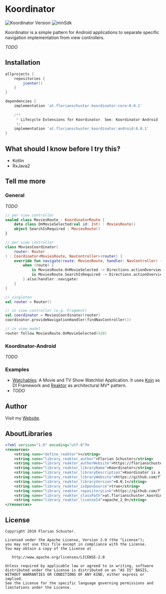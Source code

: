 # Koordinator
![Koordinator Version](https://img.shields.io/badge/Koordinator-0.0.1-orange.svg) ![minSdk](https://img.shields.io/badge/minSdk-14-green.svg)

Koordinator is a simple pattern for Android applications to separate specific navigation implementation from view controllers.

*TODO*

## Installation

```groovy
allprojects {
    repositories {
        jcenter()
    }
}

dependencies {
    implementation 'at.florianschuster.koordinator:core:0.0.1'
    
    /**
     * Lifecycle Extensions for Koordinator. See: Koordinator-Android
     */
    implementation 'at.florianschuster.koordinator:android:0.0.1'
}
```

## What should I know before I try this?

* Kotlin
* RxJava2

## Tell me more

### General

*TODO*

``` kotlin
// per view controller
sealed class MoviesRoute : KoordinatorRoute {
    data class OnMovieSelected(val id: Int) : MoviesRoute()
    object SearchIsRequired : MoviesRoute()
}

// per view controller
class MoviesCoordinator(
    router: Router
) : Coordinator<MoviesRoute, NavController>(router) {
    override fun navigate(route: MoviesRoute, handler: NavController) {
        when (route) {
            is MoviesRoute.OnMovieSelected -> Directions.actionOverviewToDetail(route.id)
            is MoviesRoute.SearchIsRequired -> Directions.actionOverviewToSearch()
        }.also(handler::navigate)
    }
}

// singleton
val router = Router()

// in view controller (e.g. Fragment)
val coordinator = MoviesCoordinator(router)
coordinator.provideNavigationHandler(findNavController())

// in view model
router follow MoviesRoute.OnMovieSelected(420)

```

### Koordinator-Android

*TODO*

### Examples

* [Watchables](https://github.com/floschu/Watchables): A Movie and TV Show Watchlist Application. It uses [Koin](https://github.com/InsertKoinIO/koin) as DI Framework and [Reaktor](https://github.com/floschu/Reaktor) as architectural MV* pattern.
* *TODO*

## Author

Visit my [Website](https://florianschuster.at/).

## AboutLibraries

``` xml
<?xml version="1.0" encoding="utf-8"?>
<resources>
    <string name="define_reaktor"></string>
    <string name="library_reaktor_author">Florian Schuster</string>
    <string name="library_reaktor_authorWebsite">https://florianschuster.at</string>
    <string name="library_reaktor_libraryName">Koordinator</string>
    <string name="library_reaktor_libraryDescription">Koordinator is a simple pattern to separate specific navigation implementation from view controllers.</string>
    <string name="library_reaktor_libraryWebsite">https://github.com/floschu/Koordinator</string>
    <string name="library_reaktor_libraryVersion">0.0.1</string>
    <string name="library_reaktor_isOpenSource">true</string>
    <string name="library_reaktor_repositoryLink">https://github.com/floschu/Koordinator</string>
    <string name="library_reaktor_classPath">at.florianschuster.koordinator</string>
    <string name="library_reaktor_licenseId">apache_2_0</string>
</resources>
```

## License

```
Copyright 2019 Florian Schuster.

Licensed under the Apache License, Version 2.0 (the "License");
you may not use this file except in compliance with the License.
You may obtain a copy of the License at

   http://www.apache.org/licenses/LICENSE-2.0

Unless required by applicable law or agreed to in writing, software
distributed under the License is distributed on an "AS IS" BASIS,
WITHOUT WARRANTIES OR CONDITIONS OF ANY KIND, either express or implied.
See the License for the specific language governing permissions and
limitations under the License.
```
